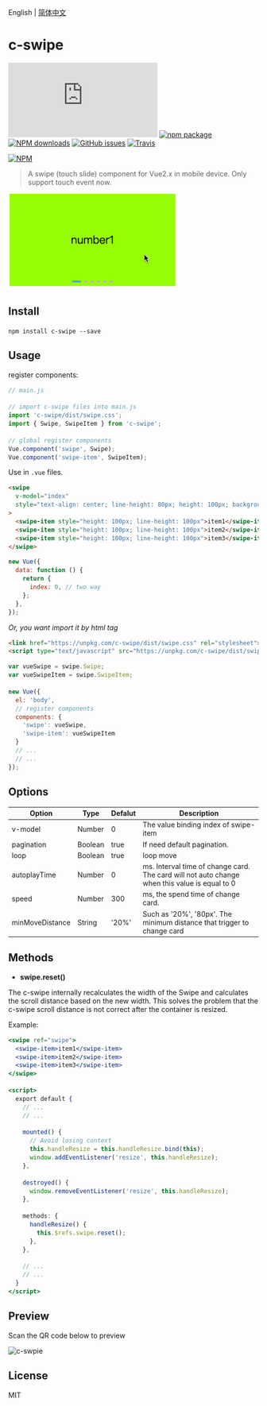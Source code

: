 English | [简体中文](./README_CN.md)

# c-swipe

[![gzip](http://img.badgesize.io/https://unpkg.com/c-swipe/dist/swipe.js?compression=gzip&style=flat-square)](https://unpkg.com/c-swipe/dist/swipe.js)
[![npm package](https://img.shields.io/npm/v/c-swipe.svg?style=flat-square)](https://www.npmjs.org/package/c-swipe)
[![NPM downloads](http://img.shields.io/npm/dm/c-swipe.svg?style=flat-square)](https://npmjs.org/package/c-swipe)
[![GitHub issues](https://img.shields.io/github/issues/pspgbhu/vue-swipe-mobile.svg?style=flat-square)](https://github.com/pspgbhu/Vue2-C-Swipe-Mobile/issues)
[![Travis](https://img.shields.io/travis/pspgbhu/vue-swipe-mobile/master.svg?style=flat-square)](https://github.com/pspgbhu/vue-swipe-mobile)

[![NPM](https://nodei.co/npm/c-swipe.png)](https://nodei.co/npm/c-swipe/)

> A swipe (touch slide) component for Vue2.x in mobile device.
> Only support touch event now.

![c-swipe](https://raw.githubusercontent.com/pspgbhu/pspgbhu.github.io/master/assets/img/cswipe-demo.gif)


## Install
`npm install c-swipe --save`

## Usage

register components:

```js
// main.js

// import c-swipe files into main.js
import 'c-swipe/dist/swipe.css';
import { Swipe, SwipeItem } from 'c-swipe';

// global register components
Vue.component('swipe', Swipe);
Vue.component('swipe-item', SwipeItem);
```

Use in `.vue` files.

```html
<swipe
  v-model="index"
  style="text-align: center; line-height: 80px; height: 100px; background: #42b983;"
>
  <swipe-item style="height: 100px; line-height: 100px">item1</swipe-item>
  <swipe-item style="height: 100px; line-height: 100px">item2</swipe-item>
  <swipe-item style="height: 100px; line-height: 100px">item3</swipe-item>
</swipe>
```

```js
new Vue({
  data: function () {
    return {
      index: 0, // two way
    };
  },
});
```

*Or, you want import it by html tag*
```html
<link href="https://unpkg.com/c-swipe/dist/swipe.css" rel="stylesheet"></head>
<script type="text/javascript" src="https://unpkg.com/c-swipe/dist/swipe.js"></script>
```
```js
var vueSwipe = swipe.Swipe;
var vueSwipeItem = swipe.SwipeItem;

new Vue({
  el: 'body',
  // register components
  components: {
    'swipe': vueSwipe,
    'swipe-item': vueSwipeItem
  }
  // ...
  // ...
});
```


## Options

| Option | Type | Defalut  | Description |
| ------ | ---- | -------- | ----------- |
| v-model| Number | 0 |The value binding index of swipe-item |
| pagination | Boolean | true |If need default pagination.|
| loop | Boolean | true | loop move |
| autoplayTime | Number | 0 | ms. Interval time of change card. The card will not auto change when this value is equal to 0
| speed | Number | 300 | ms, the spend time of change card.
|minMoveDistance | String | '20%' | Such as '20%', '80px'. The minimum distance that trigger to change card

## Methods

- **swipe.reset()**

The c-swipe internally recalculates the width of the Swipe and calculates the scroll distance based on the new width. This solves the problem that the c-swipe scroll distance is not correct after the container is resized.

Example:
```jsx
<swipe ref="swipe">
  <swipe-item>item1</swipe-item>
  <swipe-item>item2</swipe-item>
  <swipe-item>item3</swipe-item>
</swipe>

<script>
  export default {
    // ...
    // ...

    mounted() {
      // Avoid losing context
      this.handleResize = this.handleResize.bind(this);
      window.addEventListener('resize', this.handleResize);
    },

    destroyed() {
      window.removeEventListener('resize', this.handleResize);
    },

    methods: {
      handleResize() {
        this.$refs.swipe.reset();
      },
    },

    // ...
    // ...
  }
</script>
```


## Preview

Scan the QR code below to preview

![c-swpie](https://user-images.githubusercontent.com/18444796/36627765-96ab7978-1982-11e8-862d-354cee86f89b.png)


## License

MIT
